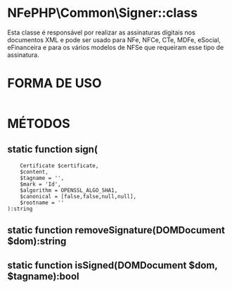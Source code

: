 # NFePHP\Common\Signer::class

Esta classe é responsável por realizar as assinaturas digitais nos documentos XML e pode ser usado para NFe, NFCe, CTe, MDFe, eSocial, eFinanceira e para os vários modelos de NFSe que requeiram esse tipo de assinatura.


# FORMA DE USO

```php

```

# MÉTODOS

## static function sign(
        Certificate $certificate,
        $content,
        $tagname = '',
        $mark = 'Id',
        $algorithm = OPENSSL_ALGO_SHA1,
        $canonical = [false,false,null,null],
        $rootname = ''
    ):string


## static function removeSignature(DOMDocument $dom):string

## static function isSigned(DOMDocument $dom, $tagname):bool

